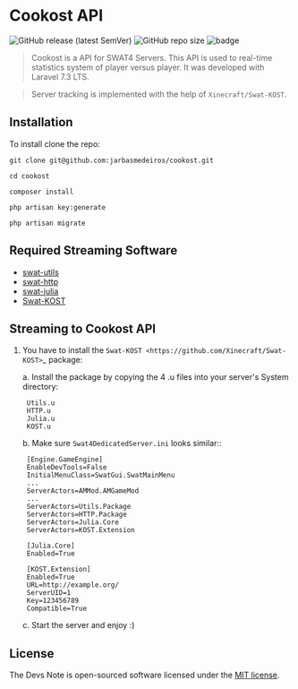 # Cookost API

![GitHub release (latest SemVer)](https://img.shields.io/github/v/release/jarbasmedeiros/cookost?style=for-the-badge)
![GitHub repo size](https://img.shields.io/github/repo-size/jarbasmedeiros/cookost?color=orange&style=for-the-badge)
![badge](https://img.shields.io/github/license/jarbasmedeiros/devs-notes-api?style=for-the-badge)

>Cookost is a API for SWAT4 Servers.  This API is used to real-time statistics system of 
player versus player. It was developed with Laravel 7.3 LTS.

>Server tracking is implemented with the help of ``Xinecraft/Swat-KOST``.

## Installation

To install clone the repo:

``git clone git@github.com:jarbasmedeiros/cookost.git``

``cd cookost``

``composer install``

``php artisan key:generate``

``php artisan migrate``

## Required Streaming Software

* [swat-utils](https://github.com/sergeii/swat-utils)
* [swat-http](https://github.com/sergeii/swat-http)
* [swat-julia](https://github.com/sergeii/swat-julia)
* [Swat-KOST](https://github.com/Xinecraft/Swat-KOST)

## Streaming to Cookost API

1. You have to install the `Swat-KOST <https://github.com/Xinecraft/Swat-KOST>`_ package:

    a. Install the package by copying the 4 .u files into your server's System directory:
        
        Utils.u
        HTTP.u
        Julia.u
        KOST.u
    
    b. Make sure ``Swat4DedicatedServer.ini`` looks similar::
        
        [Engine.GameEngine]
        EnableDevTools=False
        InitialMenuClass=SwatGui.SwatMainMenu
        ...
        ServerActors=AMMod.AMGameMod
        ...
        ServerActors=Utils.Package
        ServerActors=HTTP.Package
        ServerActors=Julia.Core
        ServerActors=KOST.Extension
        
        [Julia.Core]
        Enabled=True
        
        [KOST.Extension]
        Enabled=True
        URL=http://example.org/
        ServerUID=1
        Key=123456789
        Compatible=True
    
    c.   Start the server and enjoy :)  
    
## License

The Devs Note is open-sourced software licensed under the [MIT license](https://opensource.org/licenses/MIT).
